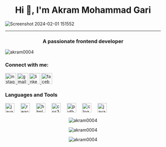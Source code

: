 <h1 align="center">Hi 👋, I'm Akram Mohammad Gari</h1>

<p align="center">
  
![Screenshot 2024-02-01 151552](https://github.com/Akram0004/Akram0004/assets/125110989/510a7c47-18a2-4d17-9335-4fbd9028936d)

</p>


-----

<h3 align="center">A passionate frontend developer</h3>

<p align="left"> <img src="https://komarev.com/ghpvc/?username=akram0004&label=Profile%20views&color=0e75b6&style=flat" alt="akram0004" /> </p>

<h3 align="left">Connect with me:</h3>

<div align="left">
  <a href="https://www.instagram.com/mg_akram_03/" target="_blank">
    <img src="https://img.shields.io/static/v1?message=Instagram&logo=instagram&label=&color=E4405F&logoColor=white&labelColor=&style=for-the-badge" height="35" alt="instagram logo"  />
  </a>
  <a href="mailto:mga9284@gmail.com" target="_blank">
    <img src="https://img.shields.io/static/v1?message=Gmail&logo=gmail&label=&color=D14836&logoColor=white&labelColor=&style=for-the-badge" height="35" alt="gmail logo"  />
  </a>
  <a href="https://www.linkedin.com/in/akram-mohammad-gari-a35245195/" target="_blank">
    <img src="https://img.shields.io/static/v1?message=LinkedIn&logo=linkedin&label=&color=0077B5&logoColor=white&labelColor=&style=for-the-badge" height="35" alt="linkedin logo"  />
  </a>
  <a href="https://www.facebook.com/mg.akram.75" target="_blank">
    <img src="https://img.shields.io/static/v1?message=Facebook&logo=facebook&label=&color=1877F2&logoColor=white&labelColor=&style=for-the-badge" height="35" alt="facebook logo"  />
  </a>
</div>

### Languages and Tools

<div align="left">
  <img src="https://cdn.jsdelivr.net/gh/devicons/devicon/icons/javascript/javascript-original.svg" height="30" alt="javascript logo"  />
  <img width="12" />
  <img src="https://cdn.jsdelivr.net/gh/devicons/devicon/icons/react/react-original.svg" height="30" alt="react logo"  />
  <img width="12" />
  <img src="https://cdn.jsdelivr.net/gh/devicons/devicon/icons/html5/html5-original.svg" height="30" alt="html5 logo"  />
  <img width="12" />
  <img src="https://cdn.jsdelivr.net/gh/devicons/devicon/icons/css3/css3-original.svg" height="30" alt="css3 logo"  />
  <img width="12" />
  <img src="https://cdn.jsdelivr.net/gh/devicons/devicon/icons/python/python-original.svg" height="30" alt="python logo"  />
  <img width="12" />
  <img src="https://cdn.jsdelivr.net/gh/devicons/devicon/icons/c/c-original.svg" height="30" alt="c logo"  />
  <img width="12" />
  <img src="https://cdn.jsdelivr.net/gh/devicons/devicon/icons/java/java-original.svg" height="30" alt="java logo"  />
</div>

<p align="center">
  <img align="center" src="https://github-readme-stats.vercel.app/api/top-langs/?username=akram0004&layout=compact&langs_count=8&theme=radical" alt="akram0004" />
</p>

<p align="center">
  <img align="center" src="https://github-readme-stats.vercel.app/api?username=akram0004&show_icons=true&theme=radical" alt="akram0004" />
</p>

<p align="center">
  <img align="center" src="https://github-readme-streak-stats.herokuapp.com/?user=akram0004&theme=radical" alt="akram0004" />
</p>





